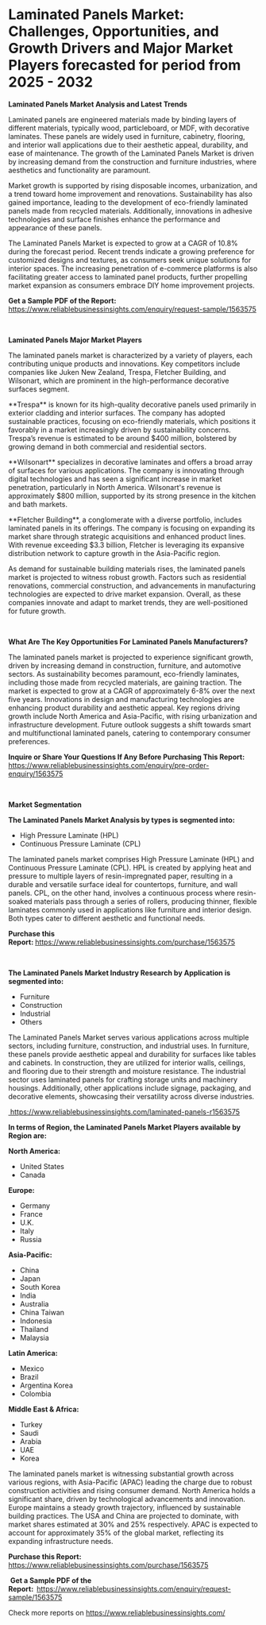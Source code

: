 <p><h1>Laminated Panels Market: Challenges, Opportunities, and Growth Drivers and Major Market Players forecasted for period from 2025 - 2032</h1></p><p><strong>Laminated Panels Market Analysis and Latest Trends</strong></p>
<p><p>Laminated panels are engineered materials made by binding layers of different materials, typically wood, particleboard, or MDF, with decorative laminates. These panels are widely used in furniture, cabinetry, flooring, and interior wall applications due to their aesthetic appeal, durability, and ease of maintenance. The growth of the Laminated Panels Market is driven by increasing demand from the construction and furniture industries, where aesthetics and functionality are paramount.</p><p>Market growth is supported by rising disposable incomes, urbanization, and a trend toward home improvement and renovations. Sustainability has also gained importance, leading to the development of eco-friendly laminated panels made from recycled materials. Additionally, innovations in adhesive technologies and surface finishes enhance the performance and appearance of these panels.</p><p>The Laminated Panels Market is expected to grow at a CAGR of 10.8% during the forecast period. Recent trends indicate a growing preference for customized designs and textures, as consumers seek unique solutions for interior spaces. The increasing penetration of e-commerce platforms is also facilitating greater access to laminated panel products, further propelling market expansion as consumers embrace DIY home improvement projects.</p></p>
<p><strong>Get a Sample PDF of the Report:&nbsp;</strong> <a href="https://www.reliablebusinessinsights.com/enquiry/request-sample/1563575?utm_campaign=2789&utm_medium=2&utm_source=Github&utm_content=ia&utm_term=02042025&utm_id=laminated-panels">https://www.reliablebusinessinsights.com/enquiry/request-sample/1563575</a></p>
<p>&nbsp;</p>
<p><strong>Laminated Panels Major Market Players</strong></p>
<p><p>The laminated panels market is characterized by a variety of players, each contributing unique products and innovations. Key competitors include companies like Juken New Zealand, Trespa, Fletcher Building, and Wilsonart, which are prominent in the high-performance decorative surfaces segment.</p><p>**Trespa** is known for its high-quality decorative panels used primarily in exterior cladding and interior surfaces. The company has adopted sustainable practices, focusing on eco-friendly materials, which positions it favorably in a market increasingly driven by sustainability concerns. Trespa’s revenue is estimated to be around $400 million, bolstered by growing demand in both commercial and residential sectors.</p><p>**Wilsonart** specializes in decorative laminates and offers a broad array of surfaces for various applications. The company is innovating through digital technologies and has seen a significant increase in market penetration, particularly in North America. Wilsonart's revenue is approximately $800 million, supported by its strong presence in the kitchen and bath markets.</p><p>**Fletcher Building**, a conglomerate with a diverse portfolio, includes laminated panels in its offerings. The company is focusing on expanding its market share through strategic acquisitions and enhanced product lines. With revenue exceeding $3.3 billion, Fletcher is leveraging its expansive distribution network to capture growth in the Asia-Pacific region.</p><p>As demand for sustainable building materials rises, the laminated panels market is projected to witness robust growth. Factors such as residential renovations, commercial construction, and advancements in manufacturing technologies are expected to drive market expansion. Overall, as these companies innovate and adapt to market trends, they are well-positioned for future growth.</p></p>
<p>&nbsp;</p>
<p><strong>What Are The Key Opportunities For Laminated Panels Manufacturers?</strong></p>
<p><p>The laminated panels market is projected to experience significant growth, driven by increasing demand in construction, furniture, and automotive sectors. As sustainability becomes paramount, eco-friendly laminates, including those made from recycled materials, are gaining traction. The market is expected to grow at a CAGR of approximately 6-8% over the next five years. Innovations in design and manufacturing technologies are enhancing product durability and aesthetic appeal. Key regions driving growth include North America and Asia-Pacific, with rising urbanization and infrastructure development. Future outlook suggests a shift towards smart and multifunctional laminated panels, catering to contemporary consumer preferences.</p></p>
<p><strong>Inquire or Share Your Questions If Any Before Purchasing This Report:</strong> <a href="https://www.reliablebusinessinsights.com/enquiry/pre-order-enquiry/1563575?utm_campaign=2789&utm_medium=2&utm_source=Github&utm_content=ia&utm_term=02042025&utm_id=laminated-panels">https://www.reliablebusinessinsights.com/enquiry/pre-order-enquiry/1563575</a></p>
<p>&nbsp;</p>
<p><strong>Market Segmentation</strong></p>
<p><strong>The Laminated Panels Market Analysis by types is segmented into:</strong></p>
<p><ul><li>High Pressure Laminate (HPL)</li><li>Continuous Pressure Laminate (CPL)</li></ul></p>
<p><p>The laminated panels market comprises High Pressure Laminate (HPL) and Continuous Pressure Laminate (CPL). HPL is created by applying heat and pressure to multiple layers of resin-impregnated paper, resulting in a durable and versatile surface ideal for countertops, furniture, and wall panels. CPL, on the other hand, involves a continuous process where resin-soaked materials pass through a series of rollers, producing thinner, flexible laminates commonly used in applications like furniture and interior design. Both types cater to different aesthetic and functional needs.</p></p>
<p><strong>Purchase this Report:&nbsp;</strong><a href="https://www.reliablebusinessinsights.com/purchase/1563575?utm_campaign=2789&utm_medium=2&utm_source=Github&utm_content=ia&utm_term=02042025&utm_id=laminated-panels">https://www.reliablebusinessinsights.com/purchase/1563575</a></p>
<p>&nbsp;</p>
<p><strong>The Laminated Panels Market Industry Research by Application is segmented into:</strong></p>
<p><ul><li>Furniture</li><li>Construction</li><li>Industrial</li><li>Others</li></ul></p>
<p><p>The Laminated Panels Market serves various applications across multiple sectors, including furniture, construction, and industrial uses. In furniture, these panels provide aesthetic appeal and durability for surfaces like tables and cabinets. In construction, they are utilized for interior walls, ceilings, and flooring due to their strength and moisture resistance. The industrial sector uses laminated panels for crafting storage units and machinery housings. Additionally, other applications include signage, packaging, and decorative elements, showcasing their versatility across diverse industries.</p></p>
<p><a href="https://www.reliablebusinessinsights.com/laminated-panels-r1563575?utm_campaign=2789&utm_medium=2&utm_source=Github&utm_content=ia&utm_term=02042025&utm_id=laminated-panels">&nbsp;https://www.reliablebusinessinsights.com/laminated-panels-r1563575</a></p>
<p><strong>In terms of Region, the Laminated Panels Market Players available by Region are:</strong></p>
<p>
    <p> <strong> North America: </strong>
        <ul>
            <li>United States</li>
            <li>Canada</li>
        </ul>
        </p> 
    <p> <strong> Europe: </strong>
        <ul>
            <li>Germany</li>
            <li>France</li>
            <li>U.K.</li>
            <li>Italy</li>
            <li>Russia</li>
        </ul>
        </p> 
    <p> <strong> Asia-Pacific: </strong>
        <ul>
            <li>China</li>
            <li>Japan</li>
            <li>South Korea</li>
            <li>India</li>
            <li>Australia</li>
            <li>China Taiwan</li>
            <li>Indonesia</li>
            <li>Thailand</li>
            <li>Malaysia</li>
        </ul>
        </p> 
    <p> <strong> Latin America: </strong>
        <ul>
            <li>Mexico</li>
            <li>Brazil</li>
            <li>Argentina Korea</li>
            <li>Colombia</li>
        </ul>
        </p> 
    <p> <strong> Middle East & Africa: </strong>
        <ul>
            <li>Turkey</li>
            <li>Saudi</li>
            <li>Arabia</li>
            <li>UAE</li>
            <li>Korea</li>
        </ul>
    </p>
    </p>
<p><p>The laminated panels market is witnessing substantial growth across various regions, with Asia-Pacific (APAC) leading the charge due to robust construction activities and rising consumer demand. North America holds a significant share, driven by technological advancements and innovation. Europe maintains a steady growth trajectory, influenced by sustainable building practices. The USA and China are projected to dominate, with market shares estimated at 30% and 25% respectively. APAC is expected to account for approximately 35% of the global market, reflecting its expanding infrastructure needs.</p></p>
<p><strong>Purchase this Report: </strong><a href="https://www.reliablebusinessinsights.com/purchase/1563575?utm_campaign=2789&utm_medium=2&utm_source=Github&utm_content=ia&utm_term=02042025&utm_id=laminated-panels">https://www.reliablebusinessinsights.com/purchase/1563575</a></p>
<p>&nbsp;<strong>Get a Sample PDF of the Report:&nbsp;&nbsp;</strong><a href="https://www.reliablebusinessinsights.com/enquiry/request-sample/1563575?utm_campaign=2789&utm_medium=2&utm_source=Github&utm_content=ia&utm_term=02042025&utm_id=laminated-panels">https://www.reliablebusinessinsights.com/enquiry/request-sample/1563575</a></p>
<p><strong></strong></p>
<p>Check more reports on <a href="https://www.reliablebusinessinsights.com/?utm_campaign=2789&utm_medium=2&utm_source=Github&utm_content=ia&utm_term=02042025&utm_id=laminated-panels">https://www.reliablebusinessinsights.com/</a></p>